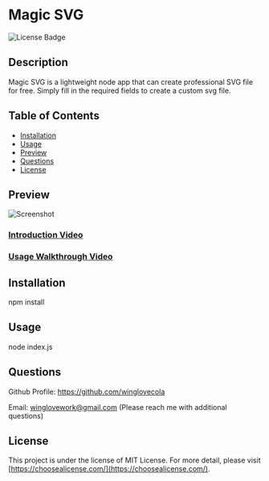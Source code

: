 # Magic SVG
![License Badge](https://img.shields.io/badge/license-MIT%20License-lightgreen)



## Description

Magic SVG is a lightweight node app that can create professional SVG file for free. Simply fill in the required fields to create a custom svg file.



## Table of Contents

- [Installation](#installation)
- [Usage](#usage)
- [Preview](#preview)
- [Questions](#questions)
- [License](#license)




## Preview

![Screenshot](https://github.com/winglovecola/magic-svg/blob/main/assets/images/screenshot.jpg?raw=true)

### [Introduction Video](https://drive.google.com/file/d/1Wc522kOgikuKqU3dwVWUBCJNZqKHLgH1/view?usp=sharing)

### [Usage Walkthrough Video](https://drive.google.com/file/d/1ch394PJFU_gwMF1S3BJtJPKwjR0skz5h/view?usp=sharing)




## Installation

npm install



## Usage

node index.js



## Questions

Github Profile: https://github.com/winglovecola

Email: winglovework@gmail.com (Please reach me with additional questions)



## License

This project is under the license of MIT License. For more detail, please visit [https://choosealicense.com/](https://choosealicense.com/).







